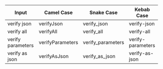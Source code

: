 |       Input       |    Camel Case    |    Snake Case     |    Kebab Case     |
| ----------------- | ---------------- | ----------------- | ----------------- |
|    verify json    |    verifyJson    |    verify_json    |    verify-json    |
|    verify all     |    verifyAll     |    verify_all     |    verify-all     |
| verify parameters | verifyParameters | verify_parameters | verify-parameters |
|  verify as json   |   verifyAsJson   |  verify_as_json   |  verify-as-json   |
